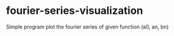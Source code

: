 # fourier-series-visualization
Simple program plot the fourier series of given function (a0, an, bn)
